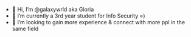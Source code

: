 - 👋 Hi, I’m @galaxywrld aka Gloria
- 🌱 I’m currently a 3rd year student for Info Security =) 
- 💞️ I’m looking to gain more experience & connect with more ppl in the same field 

<!---
galaxywrld/galaxywrld is a ✨ special ✨ repository because its `README.md` (this file) appears on your GitHub profile.
You can click the Preview link to take a look at your changes.
--->
